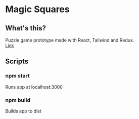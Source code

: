 ﻿# Magic Squares

 <h2>What's this?</h2>
 <p>Puzzle game prototype made with React, Tailwind and Redux.<br>
 <a href="">Link</a></p>

<h2>Scripts</h2>
<h3>npm start</h3>
<p>Runs app at localhost:3000</p>

<h3>npm build</h3>
<p>Builds app to dist</p>
